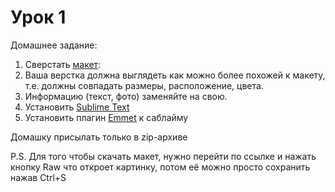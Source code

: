 # Урок 1

Домашнее задание:

1. Сверстать [макет](/frontend/html/lesson_01/homework1.png):
  1. Ваша верстка должна выглядеть как можно более похожей к макету, т.е. должны совпадать размеры, расположение, цвета.
  2. Информацию (текст, фото) заменяйте на свою.
2. Установить [Sublime Text](http://www.sublimetext.com/3)
3. Установить плагин [Emmet](http://emmet.io/) к саблайму

Домашку присылать только в zip-архиве

P.S. Для того чтобы скачать макет, нужно перейти по ссылке и нажать кнопку Raw что откроет картинку, потом её можно просто сохранить нажав Ctrl+S
